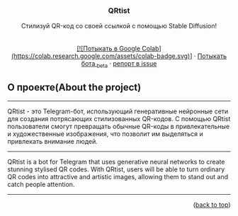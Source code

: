 


<!-- PROJECT LOGO -->
<r />

  <h3 align="center">QRtist</h3>

  <p align="center">
    Стилизуй QR-код со своей ссылкой с помощью Stable Diffusion!
    <br />
    <br />
    <br />
    <a href="https://colab.research.google.com/drive/1NqoCpFbrtRqL4j9ECK7vlG1lWnaLiNau?usp=sharing">[![Потыкать в Google Colab](https://colab.research.google.com/assets/colab-badge.svg)]</a>
    ·
    <a href="https://github.com/elmanoveu/QRtist/issues">Потыкать бота <span><sub>beta</sub></span></a>
    ·
    <a href="https://github.com/elmanoveu/QRtist/issues">репорт в issue</a>
  </p>
</div>



<!-- ABOUT THE PROJECT -->

## О проекте(About the project)
___
QRtist - это Telegram-бот, использующий генеративные нейронные сети для создания потрясающих стилизованных QR-кодов. С помощью QRtist пользователи смогут превращать обычные QR-коды в привлекательные и художественные изображения, что позволит им выделяться и привлекать внимание людей.   
___
QRtist is a bot for Telegram that uses generative neural networks to create stunning stylised QR codes. With QRtist, users will be able to turn ordinary QR codes into attractive and artistic images, allowing them to stand out and catch people attention.
___

<p align="right">(<a href="#readme-top">back to top</a>)</p>
